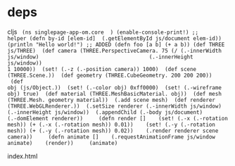 # deps
cljs
<code>
(ns singlepage-app-om.core  )
(enable-console-print!)
;; helper
(defn by-id [elem-id]  (.getElementById js/document elem-id))
(println "Hello world!") ;; ADDED (defn foo [a b] (+ a b))
(def THREE js/THREE)  (def camera (THREE.PerspectiveCamera. 75 (/ (.-innerWidth js/window)                                   (.-innerHeight js/window)) 1 10000))  (set! (.-z (.-position camera)) 1000)  (def scene (THREE.Scene.))  (def geometry (THREE.CubeGeometry. 200 200 200))  (def obj (js/Object.))  (set! (.-color obj) 0xff0000)  (set! (.-wireframe obj) true)  (def material (THREE.MeshBasicMaterial. obj))  (def mesh (THREE.Mesh. geometry material))  (.add scene mesh)  (def renderer (THREE.WebGLRenderer.))  (.setSize renderer (.-innerWidth js/window) (.-innerHeight js/window))  (.appendChild (.-body js/document) (.-domElement renderer))     (defn render []    (set! (.-x (.-rotation mesh)) (+ (.-x (.-rotation mesh)) 0.01))    (set! (.-y (.-rotation mesh)) (+ (.-y (.-rotation mesh)) 0.02))    (.render renderer scene camera))     (defn animate []    (.requestAnimationFrame js/window animate)    (render))     (animate) 
</code>

index.html
<code>
<!DOCTYPE html><html>  <head>    <link rel="stylesheet" href="//maxcdn.bootstrapcdn.com/bootstrap/3.2.0/css/bootstrap.min.css">  </head>  <body>    <div class="container">      <div id="alert"></div>      <div id="app"></div>    </div>    <script src="https://cdnjs.cloudflare.com/ajax/libs/three.js/90/three.js" type="text/javascript"></script>    <script src="js/out/goog/base.js" type="text/javascript"></script>    <script src="js/app.js" type="text/javascript"></script>    <script type="text/javascript">goog.require("singlepage_app_om.core");</script>  </body></html>
</code>

